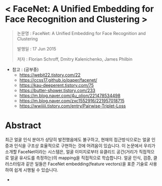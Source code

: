 < FaceNet: A Unified Embedding for Face Recognition and Clustering >
=================================================================

> 논문명 : FaceNet: A Unified Embedding for Face Recognition and Clustering
>
> 발행일 : 17 Jun 2015
>
> 저자 : Florian Schroff, Dmitry Kalenichenko, James Philbin

* 참고 : (공부중)
  - https://webit22.tistory.com/22
  - https://ccss17.github.io/paper/facenet/
  - https://kau-deeperent.tistory.com/75
  - https://butter-shower.tistory.com/233
  - https://m.blog.naver.com/4u_olion/221478534498
  - https://m.blog.naver.com/zxc1552916/221957018715
  - https://wwiiiii.tistory.com/entry/Pairwise-Triplet-Loss
  

# Abstract

최근 얼굴 인식 분야가 상당히 발전했음에도 불구하고, 현재의 접근방식으로는 얼굴 인증과 인식을 구조상 효율적으로 구현하는 것에 어려움이 있습니다.
이 논문에서 우리가 소개할 FaceNet이라는 시스템은, 얼굴 이미지로부터 유클리드 공간(거리가 직접적으로 얼굴 유사도를 측정하는)의 mapping을 직접적으로 학습합니다.
얼굴 인식, 검증, 클러스터링과 같은 일들은 FaceNet embedding(feature vectors)을 표준 기술로 사용하여 쉽게 시행될 수 있습니다.

* 
